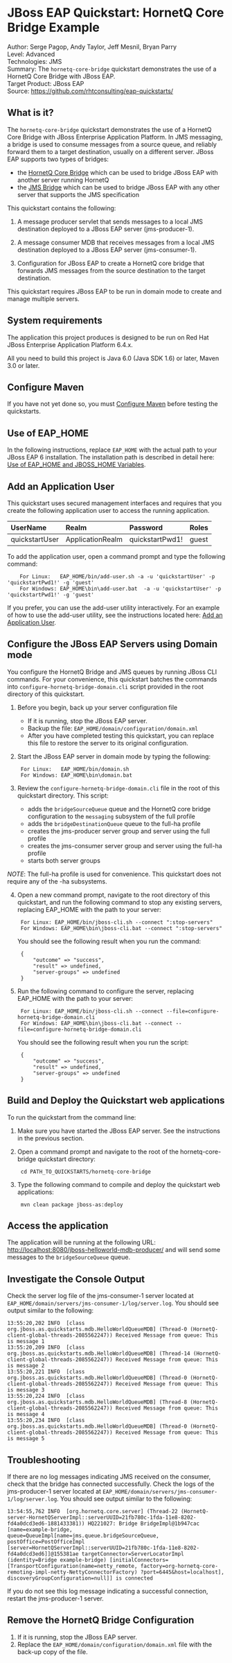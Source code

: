 JBoss EAP Quickstart: HornetQ Core Bridge Example
=================================================
Author: Serge Pagop, Andy Taylor, Jeff Mesnil, Bryan Parry  
Level: Advanced  
Technologies: JMS  
Summary: The `hornetq-core-bridge` quickstart demonstrates the use of a HornetQ Core Bridge with JBoss EAP.  
Target Product: JBoss EAP  
Source: <https://github.com/rhtconsulting/eap-quickstarts/>  

What is it?
-----------

The `hornetq-core-bridge` quickstart demonstrates the use of a HornetQ Core Bridge with JBoss Enterprise Application Platform. In JMS messaging, a bridge is used to consume messages from a source queue, and reliably forward them to a target destination, usually on a different server. JBoss EAP supports two types of bridges:
* the [HornetQ Core Bridge](https://access.redhat.com/documentation/en-us/red_hat_jboss_enterprise_application_platform/6.4/html/administration_and_configuration_guide/sect-configuration1#Configuring_HornetQ_Core_Bridge) which can be used to bridge JBoss EAP with another server running HornetQ
* the [JMS Bridge](https://access.redhat.com/documentation/en-us/red_hat_jboss_enterprise_application_platform/6.4/html/administration_and_configuration_guide/sect-configuration1#Configuring_HornetQ_JMS_Bridge) which can be used to bridge JBoss EAP with any other server that supports the JMS specification

This quickstart contains the following:

1. A message producer servlet that sends messages to a local JMS destination deployed to a JBoss EAP server (jms-producer-1).

2. A message consumer MDB that receives messages from a local JMS destination deployed to a JBoss EAP server (jms-consumer-1).

3. Configuration for JBoss EAP to create a HornetQ core bridge that forwards JMS messages from the source destination to the target destination.

This quickstart requires JBoss EAP to be run in domain mode to create and manage multiple servers.

System requirements
-------------------

The application this project produces is designed to be run on Red Hat JBoss Enterprise Application Platform 6.4.x. 

All you need to build this project is Java 6.0 (Java SDK 1.6) or later, Maven 3.0 or later.


Configure Maven
---------------

If you have not yet done so, you must [Configure Maven](https://github.com/jboss-developer/jboss-developer-shared-resources/blob/master/guides/CONFIGURE_MAVEN.md#configure-maven-to-build-and-deploy-the-quickstarts) before testing the quickstarts.


Use of EAP_HOME
---------------

In the following instructions, replace `EAP_HOME` with the actual path to your JBoss EAP 6 installation. The installation path is described in detail here: [Use of EAP_HOME and JBOSS_HOME Variables](https://github.com/jboss-developer/jboss-developer-shared-resources/blob/master/guides/USE_OF_EAP_HOME.md#use-of-eap_home-and-jboss_home-variables).


Add an Application User
----------------

This quickstart uses secured management interfaces and requires that you create the following application user to access the running application. 

| **UserName** | **Realm** | **Password** | **Roles** |
|:-----------|:-----------|:-----------|:-----------|
| quickstartUser| ApplicationRealm | quickstartPwd1!| guest |

To add the application user, open a command prompt and type the following command:

        For Linux:   EAP_HOME/bin/add-user.sh -a -u 'quickstartUser' -p 'quickstartPwd1!' -g 'guest'
        For Windows: EAP_HOME\bin\add-user.bat  -a -u 'quickstartUser' -p 'quickstartPwd1!' -g 'guest'

If you prefer, you can use the add-user utility interactively. 
For an example of how to use the add-user utility, see the instructions located here: [Add an Application User](https://github.com/jboss-developer/jboss-developer-shared-resources/blob/master/guides/CREATE_USERS.md#add-an-application-user).


Configure the JBoss EAP Servers using Domain mode
---------------------------

You configure the HornetQ Bridge and JMS queues by running JBoss CLI commands. For your convenience, this quickstart batches the commands into `configure-hornetq-bridge-domain.cli` script provided in the root directory of this quickstart. 

1. Before you begin, back up your server configuration file
    * If it is running, stop the JBoss EAP server.
    * Backup the file: `EAP_HOME/domain/configuration/domain.xml`
    * After you have completed testing this quickstart, you can replace this file to restore the server to its original configuration.
2. Start the JBoss EAP server in domain mode by typing the following: 

        For Linux:   EAP_HOME/bin/domain.sh
        For Windows: EAP_HOME\bin\domain.bat
3. Review the `configure-hornetq-bridge-domain.cli` file in the root of this quickstart directory. This script:
    * adds the `bridgeSourceQueue` queue and the HornetQ core bridge configuration to the `messaging` subsystem of the full profile
    * adds the `bridgeDestinationQueue` queue to the full-ha profile
    * creates the jms-producer server group and server using the full profile
    * creates the jms-consumer server group and server using the full-ha profile
    * starts both server groups

_NOTE_: The full-ha profile is used for convenience. This quickstart does not require any of the -ha subsystems.

4. Open a new command prompt, navigate to the root directory of this quickstart, and run the following command to stop any existing servers, replacing EAP_HOME with the path to your server:

        For Linux: EAP_HOME/bin/jboss-cli.sh --connect ":stop-servers" 
        For Windows: EAP_HOME\bin\jboss-cli.bat --connect ":stop-servers" 
   You should see the following result when you run the command:

        {
            "outcome" => "success",
            "result" => undefined,
            "server-groups" => undefined
        }

5. Run the following command to configure the server, replacing EAP_HOME with the path to your server:

        For Linux: EAP_HOME/bin/jboss-cli.sh --connect --file=configure-hornetq-bridge-domain.cli 
        For Windows: EAP_HOME\bin\jboss-cli.bat --connect --file=configure-hornetq-bridge-domain.cli 
   You should see the following result when you run the script:

        {
            "outcome" => "success",
            "result" => undefined,
            "server-groups" => undefined
        }


Build and Deploy the Quickstart web applications
-------------------------

To run the quickstart from the command line:

1. Make sure you have started the JBoss EAP server. See the instructions in the previous section.

2. Open a command prompt and navigate to the root of the hornetq-core-bridge quickstart directory:

        cd PATH_TO_QUICKSTARTS/hornetq-core-bridge

3. Type the following command to compile and deploy the quickstart web applications:

        mvn clean package jboss-as:deploy


Access the application 
---------------------

The application will be running at the following URL: <http://localhost:8080/jboss-helloworld-mdb-producer/> and will send some messages to the `bridgeSourceQueue` queue.

 
Investigate the Console Output
-------------------------

Check the server log file of the jms-consumer-1 server located at `EAP_HOME/domain/servers/jms-consumer-1/log/server.log`. You should see output similar to the following:

    13:55:20,202 INFO  [class org.jboss.as.quickstarts.mdb.HelloWorldQueueMDB] (Thread-0 (HornetQ-client-global-threads-2085562247)) Received Message from queue: This is message 1
    13:55:20,209 INFO  [class org.jboss.as.quickstarts.mdb.HelloWorldQueueMDB] (Thread-14 (HornetQ-client-global-threads-2085562247)) Received Message from queue: This is message 2
    13:55:20,221 INFO  [class org.jboss.as.quickstarts.mdb.HelloWorldQueueMDB] (Thread-0 (HornetQ-client-global-threads-2085562247)) Received Message from queue: This is message 3
    13:55:20,224 INFO  [class org.jboss.as.quickstarts.mdb.HelloWorldQueueMDB] (Thread-8 (HornetQ-client-global-threads-2085562247)) Received Message from queue: This is message 4
    13:55:20,234 INFO  [class org.jboss.as.quickstarts.mdb.HelloWorldQueueMDB] (Thread-0 (HornetQ-client-global-threads-2085562247)) Received Message from queue: This is message 5


Troubleshooting
---------------

If there are no log messages indicating JMS received on the consumer, check that the bridge has connected successfully. Check the logs of the jms-producer-1 server located at `EAP_HOME/domain/servers/jms-consumer-1/log/server.log`. You should see output similar to the following:

    13:54:55,762 INFO  [org.hornetq.core.server] (Thread-22 (HornetQ-server-HornetQServerImpl::serverUUID=21fb780c-1fda-11e8-8202-fd4a0dcd3ed6-1881433381)) HQ221027: Bridge BridgeImpl@1b947cac [name=example-bridge, queue=QueueImpl[name=jms.queue.bridgeSourceQueue, postOffice=PostOfficeImpl [server=HornetQServerImpl::serverUUID=21fb780c-1fda-11e8-8202-fd4a0dcd3ed6]]@155381ae targetConnector=ServerLocatorImpl (identity=Bridge example-bridge) [initialConnectors=[TransportConfiguration(name=netty_remote, factory=org-hornetq-core-remoting-impl-netty-NettyConnectorFactory) ?port=6445&host=localhost], discoveryGroupConfiguration=null]] is connected

If you do not see this log message indicating a successful connection, restart the jms-producer-1 server.


Remove the HornetQ Bridge Configuration
----------------------------

1. If it is running, stop the JBoss EAP server.
2. Replace the `EAP_HOME/domain/configuration/domain.xml` file with the back-up copy of the file.

